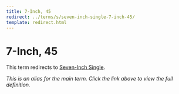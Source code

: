 ```yaml
---
title: 7-Inch, 45
redirect: ../terms/s/seven-inch-single-7-inch-45/
template: redirect.html
---
```


# 7-Inch, 45

This term redirects to [Seven-Inch Single](../terms/s/seven-inch-single-7-inch-45/).

*This is an alias for the main term. Click the link above to view the full definition.*
